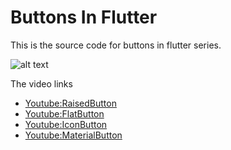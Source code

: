 # Buttons In Flutter

This is the source code for buttons in flutter series.

![alt text](https://drive.google.com/file/d/1w3E0zjjfbwnK8J8cOBMFDRbrCOoDH8vy/view?usp=sharing)

The video links

- [Youtube:RaisedButton ](https://youtu.be/f2vX8PGTHUM)
- [Youtube:FlatButton ](https://youtu.be/5sVswVKMYpI)
- [Youtube:IconButton ](https://youtu.be/kPja-FXL188)
- [Youtube:MaterialButton  ](https://youtu.be/VG1LyuO2L5A)
  




